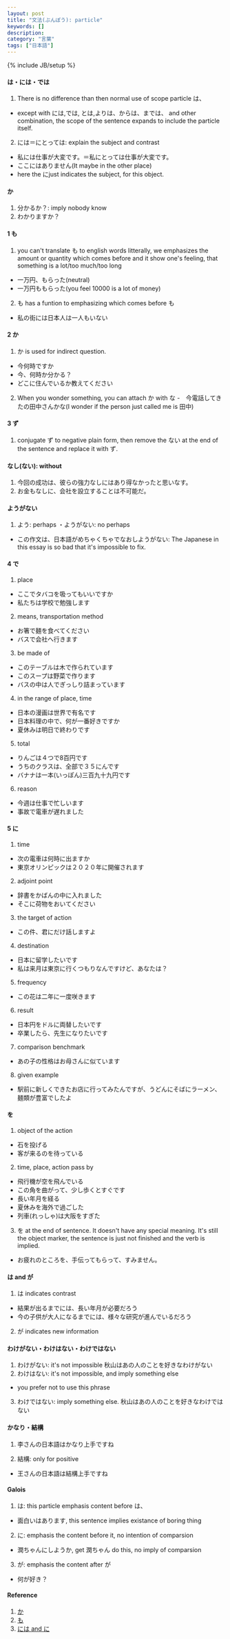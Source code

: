 ```yaml
---
layout: post
title: "文法(ぶんぽう): particle"
keywords: []
description: 
category: "言葉"
tags: ["日本語"]
---
```

{% include JB/setup %}

####  は・には・では
1. There is no difference than then normal use of scope particle は、
- except with には,では, とは,よりは、からは、までは、 and other combination, the scope of the sentence
  expands to include the particle itself.


2. には＝にとっては: explain the subject and contrast
- 私には仕事が大変です。＝私にとっては仕事が大変です。
- ここにはありません(It maybe in the other place)
- here the にjust indicates the subject, for this object.


#### か
1. 分かるか？: imply nobody know
2. わかりますか？


#### 1 も
1. you can't translate も to english words litterally, we emphasizes the amount or quantity which
   comes before and it show one's feeling, that something is a lot/too much/too long

- 一万円、もらった(neutral)
- 一万円ももらった(you feel 10000 is a lot of money)

2. も has a funtion to emphasizing which comes before も
- 私の街には日本人は一人もいない

#### 2 か
1. か is used for indirect question.
- 今何時ですか
- 今、何時か分かる？
- どこに住んでいるか教えてください

2. When you wonder something, you can attach か with な
-　今電話してきたの田中さんかな(I wonder if the person just called me is 田中)

#### 3 ず
1. conjugate ず to negative plain form, then remove the ない at the end of the
   sentence and replace it with ず. 


#### なし(ない): without
1. 今回の成功は、彼らの強力なしにはあり得なかったと思いなす。
2. お金もなしに、会社を設立することは不可能だ。

#### ようがない
1. よう: perhaps ・ようがない: no perhaps
- この作文は、日本語がめちゃくちゃでなおしようがない: The Japanese in this essay
  is so bad that it's impossible to fix.



#### 4 で
1. place
- ここでタバコを吸ってもいいですか
- 私たちは学校で勉強します

2. means, transportation method
- お箸で麺を食べてください
- バスで会社へ行きます

3. be made of

- このテーブルは木で作られています
- このスープは野菜で作ります
- バスの中は人でぎっしり詰まっています

4. in the range of place, time
- 日本の漫画は世界で有名です
- 日本料理の中で、何が一番好きですか
- 夏休みは明日で終わりです

5. total
- りんごは４つで8百円です
- うちのクラスは、全部で３５にんです
- バナナは一本(いっぽん)三百九十九円です

6. reason
- 今週は仕事で忙しいます
- 事故で電車が遅れました



#### 5 に
1. time
- 次の電車は何時に出ますか
- 東京オリンピックは２０２０年に開催されます

2. adjoint point
- 辞書をかばんの中に入れました
- そこに荷物をおいてください

3. the target of action
- この件、君にだけ話しますよ

4. destination
- 日本に留学したいです
- 私は来月は東京に行くつもりなんですけど、あなたは？

5. frequency
- この花は二年に一度咲きます

6. result
- 日本円をドルに両替したいです
- 卒業したら、先生になりたいです


7. comparison benchmark
- あの子の性格はお母さんに似ています

8. given example
- 駅前に新しくできたお店に行ってみたんですが、うどんにそばにラーメン、麺類が豊富でしたよ



#### を
1. object of the action
- 石を投げる
- 客が来るのを待っている

2. time, place, action pass by
- 飛行機が空を飛んでいる
- この角を曲がって、少し歩くとすぐです
- 長い年月を経る
- 夏休みを海外で過ごした
- 列車(れっしゃ)は大阪をすぎた

3. を at the end of sentence. It doesn't have any special meaning. It's still
   the object marker, the sentence is just not finished and the verb is implied.

- お疲れのところを、手伝ってもらって、すみません。





#### は and が

1. は indicates contrast
- 結果が出るまでには、長い年月が必要だろう
- 今の子供が大人になるまでには、様々な研究が進んでいるだろう
2. が indicates new information



#### わけがない・わけはない・わけではない
1. わけがない: it's not impossible
秋山はあの人のことを好きなわけがない
2. わけはない: it's not impossible, and imply something else
-  you prefer not to use this phrase
3. わけではない: imply something else.
秋山はあの人のことを好きなわけではない


#### かなり・結構
1. 李さんの日本語はかなり上手ですね

2. 結構: only for positive
- 王さんの日本語は結構上手ですね



#### Galois
1. は: this particle emphasis content before は、
- 面白いはあります, this sentence implies existance of boring thing 
2. に: emphasis the content before it, no intention of comparsion
- 潤ちゃんにしようか, get 潤ちゃん do this, no imply of comparsion
3. が: emphasis the content after が
- 何が好き？


#### Reference
1. [か](http://maggiesensei.com/2019/12/18/how-to-use-%e3%80%9c%e3%81%8b%ef%bc%8f%e3%80%9c%e3%81%8b%e3%81%a9%e3%81%86%e3%81%8b-ka-ka-douka/)
2. [も](http://maggiesensei.com/2013/10/08/japanese-particle-%e3%82%82mo-to-emphasize-the-number-%e3%80%8c%e4%b8%80%e2%98%85%e3%82%82%e3%80%8d/)
3. [には and に](https://japanese.stackexchange.com/questions/1096/what-is-the-difference-between-%E3%81%AB-and-%E3%81%AB%E3%81%AF)


